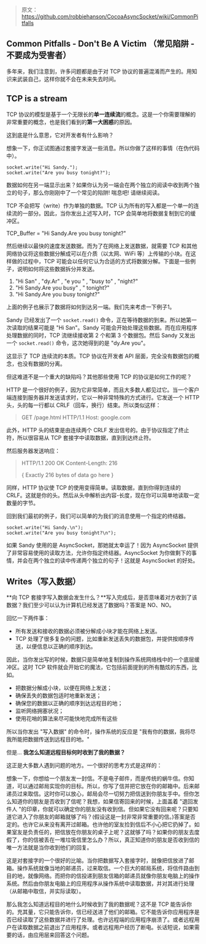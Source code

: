 > 原文：<https://github.com/robbiehanson/CocoaAsyncSocket/wiki/CommonPitfalls>

## Common Pitfalls - Don't Be A Victim （常见陷阱 - 不要成为受害者）

多年来，我们注意到，许多问题都是由于对 TCP 协议的普遍混淆而产生的。用知识来武装自己，这样你就不会在未来失去时间。

## TCP is a stream

TCP 协议的模型是基于一个无限长的**单一连续流**的概念。这是一个你需要理解的非常重要的概念，也是我们看到的**第一大困惑**的原因。

这到底是什么意思，它对开发者有什么影响？

想象一下，你正试图通过套接字发送一些消息。所以你做了这样的事情（在伪代码中）。

```objc
socket.write("Hi Sandy.");
socket.write("Are you busy tonight?");
```

数据如何在另一端显示出来？如果你认为另一端会在两个独立的阅读中收到两个独立的句子，那么你刚刚中了一个常见的陷阱! 喘息吧! 请继续阅读。

TCP 不会把写（write）作为单独的数据。TCP 认为所有的写入都是一个单一的连续流的一部分。因此，当你发出上述写入时，TCP 会简单地将数据复制到它的缓冲区。

TCP_Buffer = "Hi Sandy.Are you busy tonight?"

然后继续以最快的速度发送数据。而为了在网络上发送数据，就需要 TCP 和其他网络协议将这些数据分解成可以在介质（以太网、WiFi 等）上传输的小块。在这样做的过程中，TCP 可能会以任何它认为合适的方式将数据分解。下面是一些例子，说明如何将这些数据拆分并发送。

1. "Hi San" , "dy.Ar" , "e you " , "busy to" , "night?"
2. "Hi Sandy.Are you busy" , " tonight?"
3. "Hi Sandy.Are you busy tonight?"

上面的例子也展示了数据将如何到达另一端。我们先来考虑一下例子1。

Sandy 已经发出了一个 `socket.read()` 命令，正在等待数据的到来。所以她第一次读取的结果可能是 "Hi San"。Sandy 可能会开始处理这些数据。而在应用程序处理数据的同时，TCP 流继续接收第 2 个和第 3 个数据包。然后 Sandy 又发出一个 `socket.read()` 命令，这次她得到的是 "dy.Are you"。

这显示了 TCP 连续流的本质。TCP 协议在开发者 API 层面，完全没有数据包的概念，也没有数据的分离。

但这难道不是一个重大的缺陷吗？其他那些使用 TCP 的协议是如何工作的呢？

HTTP 是一个很好的例子，因为它非常简单，而且大多数人都见过它。当一个客户端连接到服务器并发送请求时，它以一种非常特殊的方式进行。它发送一个 HTTP 头，头的每一行都以 CRLF（回车，换行）结束。所以类似这样：

> GET /page.html HTTP/1.1
> Host: google.com

此外，HTTP 头的结束是由连续两个 CRLF 发出信号的。由于协议指定了终止符，所以很容易从 TCP 套接字中读取数据，直到到达终止符。

然后服务器发送响应：

> HTTP/1.1 200 OK
> Content-Length: 216
>
> { Exactly 216 bytes of data go here }

同样，HTTP 协议使 TCP 的使用变得简单。读取数据，直到你得到连续的 CRLF。这就是你的头。然后从头中解析出内容-长度，现在你可以简单地读取一定数量的字节。

回到我们最初的例子，我们可以简单的为我们的消息使用一个指定的终结器。

```objc
socket.write("Hi Sandy.\n");
socket.write("Are you busy tonight?\n");
```

如果 Sandy 使用的是 AsyncSocket，那她就太幸运了！因为 AsyncSocket 提供了非常容易使用的读取方法，允许你指定终结器。AsyncSocket 为你做剩下的事情，并会在两个独立的读中传递两个独立的句子！这就是 AsyncSocket 的好处。

## Writes（写入数据）

**向 TCP 套接字写入数据会发生什么？**写入完成后，是否意味着对方收到了该数据？我们至少可以认为计算机已经发送了数据吗？答案是 NO、NO。

回忆一下两件事：

* 所有发送和接收的数据必须被分解成小块才能在网络上发送。
* TCP 处理了很多复杂的问题，比如重新发送丢失的数据包，并提供按顺序传送，以便信息以正确的顺序到达。

因此，当你发出写的时候，数据只是简单地复制到操作系统网络栈中的一个底层缓冲区。这时 TCP 软件就会开始它的魔法，它包括前面提到的所有酷炫的东西，比如。

* 把数据分解成小块，以便在网络上发送；
* 确保丢失的数据包适时地重新发送；
* 确保您的数据以正确的顺序到达远程目的地；
* 监听网络拥塞状况；
* 使用花哨的算法来尽可能快地完成所有这些

所以当你发出 "写入数据" 的命令时，操作系统的反应是 "我有你的数据，我将尽我所能把数据传送到远程目的地。"

但是... **我怎么知道远程目标何时收到了我的数据？**

这正是大多数人遇到问题的地方。一个很好的思考方式是这样的：

想象一下，你想给一个朋友发一封信。不是电子邮件，而是传统的蜗牛信。你知道，可以通过邮局实现你的目标。所以，你写了信并把它放在你的邮箱中。后来邮递员过来取信。这时你可以放心，邮局会尽一切努力把信送到你朋友手中。但你怎么知道你的朋友是否收到了信呢？我想，如果信寄回来的时候，上面盖着 "退回发件人 "的印章，你就可以确定你的朋友没有收到信。但如果它没有回来呢？只要知道它进入了你朋友的邮箱就够了吗？(假设这是一封非常非常重要的信。)答案是否定的。也许它从来没有离开过邮箱。也许他的室友捡到信后不小心把它扔掉了。如果室友是负责任的，把信放在你朋友的桌子上呢？这就够了吗？如果你的朋友去度假了，你的信被丢在一堆垃圾信里怎么办？所以，真正知道你的朋友是否收到信的唯一方法就是当你收到他们的回复。

这是对套接字的一个很好的比喻。当你把数据写入套接字时，就像把信放进了邮箱。操作系统就像当地的邮递员，过来取信。一个巨大的邮局系统，将信件路由到目的地，就像网络。而把你的信投递到朋友信箱的邮递员就像你朋友电脑上的操作系统。然后由你朋友电脑上的应用程序从操作系统中读取数据，并对其进行处理（从邮箱中取信，并实际读取）。

那么我怎么知道远程目的地什么时候收到了我的数据呢？这不是 TCP 能告诉你的。充其量，它只能告诉你，信已经送进了他们的邮箱。它不能告诉你应用程序是否已经读取了这些数据并进行了处理。也许远程端的应用程序崩溃了。或者远程用户在读取数据之前退出了应用程序。或者远程用户经历了断电。长话短说，如果需要的话，由应用层来回答这个问题。